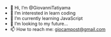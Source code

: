 - 👋 Hi, I’m @GiovanniTatiyama
- 👀 I’m interested in learn coding
- 🌱 I’m currently learning JavaScript
- 💞️ I’m looking to my future...
- 📫 How to reach me: giocampost@gmail.com

<!---
GiovanniTatiyama/GiovanniTatiyama is a ✨ special ✨ repository because its `README.md` (this file) appears on your GitHub profile.
You can click the Preview link to take a look at your changes.
--->
